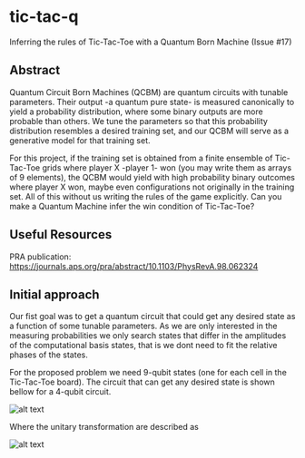 # tic-tac-q
Inferring the rules of Tic-Tac-Toe with a Quantum Born Machine (Issue \#17)

## Abstract
Quantum Circuit Born Machines (QCBM) are quantum circuits with tunable parameters. Their output -a quantum pure state- is measured canonically to yield a probability distribution, where some binary outputs are more probable than others. We tune the parameters so that this probability distribution resembles a desired training set, and our QCBM will serve as a generative model for that training set.

For this project, if the training set is obtained from a finite ensemble of Tic-Tac-Toe grids where player X -player 1- won (you may write them as arrays of 9 elements), the QCBM would yield with high probability binary outcomes where player X won, maybe even configurations not originally in the training set. All of this without us writing the rules of the game explicitly.
Can you make a Quantum Machine infer the win condition of Tic-Tac-Toe?

## Useful Resources

PRA publication: https://journals.aps.org/pra/abstract/10.1103/PhysRevA.98.062324

## Initial approach

Our fist goal was to get a quantum circuit that could get any desired state as a function of some tunable parameters. As we are only interested in the measuring probabilities we only search states that differ in the amplitudes of the computational basis states, that is we dont need to fit the relative phases of the states.

For the proposed problem we need 9-qubit states (one for each cell in the Tic-Tac-Toe board). The circuit that can get any desired state is shown bellow for a 4-qubit circuit.

![alt text](https://github.com/mikelsr/tic-tac-q/blob/master/media/State_maker_4-qubit.png "4-qubit Quantum Circuit to generate a desired quantum state (only the module of the amplitudes are selected).")

Where the unitary transformation are described as

![alt text](https://github.com/mikelsr/tic-tac-q/blob/master/media/U3_thetaj.png "Unitary quantum gate definition.")

